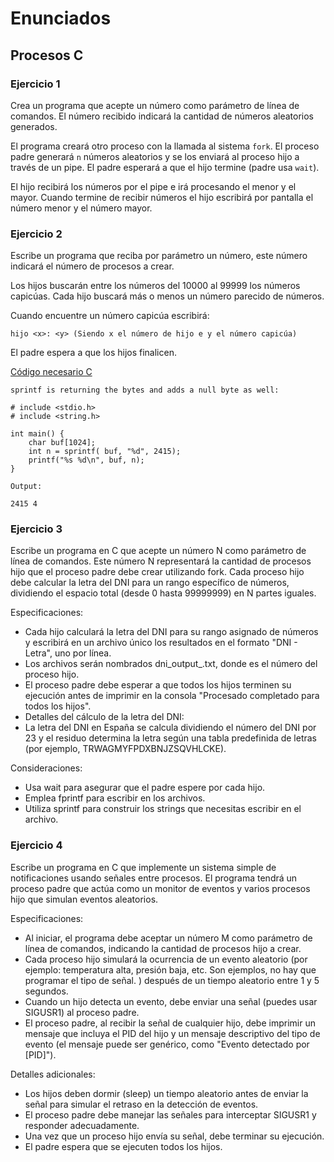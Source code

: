 # Enunciados

## Procesos C

### Ejercicio 1

Crea un programa que acepte un número como parámetro de línea de comandos. El número recibido indicará la cantidad de números aleatorios generados.

El programa creará otro proceso con la llamada al sistema ```fork```. El proceso padre generará ```n``` números aleatorios y se los enviará al proceso hijo a través de un pipe. El padre esperará a que el hijo termine (padre usa ```wait```).

El hijo recibirá los números por el pipe e irá procesando el menor y el mayor. Cuando termine de recibir números el hijo escribirá por pantalla el número menor y el número mayor.


### Ejercicio 2

Escribe un programa que reciba por parámetro un número, este número indicará el número de procesos a crear.

Los hijos buscarán entre los números del 10000 al 99999 los números capicúas. Cada hijo buscará más o menos un número parecido de números.

Cuando encuentre un número capicúa escribirá:

```
hijo <x>: <y> (Siendo x el número de hijo e y el número capicúa)
```

El padre espera a que los hijos finalicen.

[Código necesario C](https://stackoverflow.com/a/70477879/932888)

```
sprintf is returning the bytes and adds a null byte as well:

# include <stdio.h>
# include <string.h>

int main() {
    char buf[1024];
    int n = sprintf( buf, "%d", 2415);
    printf("%s %d\n", buf, n);
}

Output:

2415 4
```


### Ejercicio 3
Escribe un programa en C que acepte un número N como parámetro de línea de comandos. Este número N representará la cantidad de procesos hijo que el proceso padre debe crear utilizando fork. Cada proceso hijo debe calcular la letra del DNI para un rango específico de números, dividiendo el espacio total (desde 0 hasta 99999999) en N partes iguales.

Especificaciones:

- Cada hijo calculará la letra del DNI para su rango asignado de números y escribirá en un archivo único los resultados en el formato "DNI - Letra", uno por línea.
- Los archivos serán nombrados dni_output_<n>.txt, donde <n> es el número del proceso hijo.
- El proceso padre debe esperar a que todos los hijos terminen su ejecución antes de imprimir en la consola "Procesado completado para todos los hijos".
- Detalles del cálculo de la letra del DNI:
- La letra del DNI en España se calcula dividiendo el número del DNI por 23 y el residuo determina la letra según una tabla predefinida de letras (por ejemplo, TRWAGMYFPDXBNJZSQVHLCKE).

Consideraciones:

- Usa wait para asegurar que el padre espere por cada hijo.
- Emplea fprintf para escribir en los archivos.
- Utiliza sprintf para construir los strings que necesitas escribir en el archivo.

### Ejercicio 4

Escribe un programa en C que implemente un sistema simple de notificaciones usando señales entre procesos. El programa tendrá un proceso padre que actúa como un monitor de eventos y varios procesos hijo que simulan eventos aleatorios.

Especificaciones:

- Al iniciar, el programa debe aceptar un número M como parámetro de línea de comandos, indicando la cantidad de procesos hijo a crear.
- Cada proceso hijo simulará la ocurrencia de un evento aleatorio (por ejemplo: temperatura alta, presión baja, etc. Son ejemplos, no hay que programar el tipo de señal. ) después de un tiempo aleatorio entre 1 y 5 segundos.
- Cuando un hijo detecta un evento, debe enviar una señal (puedes usar SIGUSR1) al proceso padre.
- El proceso padre, al recibir la señal de cualquier hijo, debe imprimir un mensaje que incluya el PID del hijo y un mensaje descriptivo del tipo de evento (el mensaje puede ser genérico, como "Evento detectado por [PID]").

Detalles adicionales:

- Los hijos deben dormir (sleep) un tiempo aleatorio antes de enviar la señal para simular el retraso en la detección de eventos.
- El proceso padre debe manejar las señales para interceptar SIGUSR1 y responder adecuadamente.
- Una vez que un proceso hijo envía su señal, debe terminar su ejecución.
- El padre espera que se ejecuten todos los hijos.
